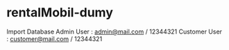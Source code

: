# rentalMobil-dumy
Import Database
Admin User : admin@mail.com / 12344321
Customer User : customer@mail.com / 12344321
